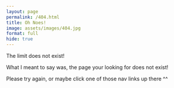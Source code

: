 ```yaml
---
layout: page
permalink: /404.html
title: Oh Noes!
image: assets/images/404.jpg
format: full
hide: true
---
```


The limit does not exist!

What I meant to say was, the page your looking for does not exist!

Please try again, or maybe click one of those nav links up there ^^
